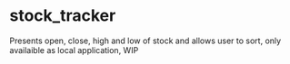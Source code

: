 # stock_tracker
Presents open, close, high and low of stock and allows user to sort, only availaible as local application, WIP
